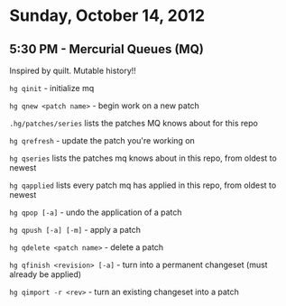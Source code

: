 # Sunday, October 14, 2012

## 5:30 PM - Mercurial Queues (MQ)

Inspired by quilt. Mutable history!!

`hg qinit` - initialize mq

`hg qnew <patch name>` - begin work on a new patch

`.hg/patches/series` lists the patches MQ knows about for this repo

`hg qrefresh` - update the patch you're working on

`hg qseries` lists the patches mq knows about in this repo, from oldest to newest

`hg qapplied` lists every patch mq has applied in this repo, from oldest to newest

`hg qpop [-a]` - undo the application of a patch

`hg qpush [-a] [-m]` - apply a patch

`hg qdelete <patch name>` - delete a patch

`hg qfinish <revision> [-a]` - turn <revision> into a permanent changeset (must already be applied)

`hg qimport -r <rev>` - turn an existing changeset into a patch
